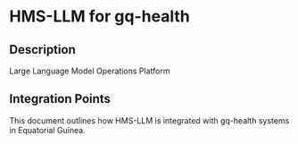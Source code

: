 # HMS-LLM for gq-health

## Description

Large Language Model Operations Platform

## Integration Points

This document outlines how HMS-LLM is integrated with gq-health systems in Equatorial Guinea.
